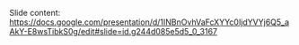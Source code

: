 Slide content: https://docs.google.com/presentation/d/1INBnOvhVaFcXYYc0IjdYVYj6Q5_aAkY-E8wsTibkS0g/edit#slide=id.g244d085e5d5_0_3167
